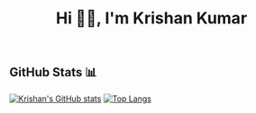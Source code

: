 <h1 align="center"> Hi 👋🏻, I'm Krishan Kumar </h1>

<br />

## GitHub Stats 📊
[![Krishan's GitHub stats](https://github-readme-stats.vercel.app/api?username=kkumar-gcc&show_icons=true&theme=synthwave)](https://github.com/kkumar-gcc) [![Top Langs](https://github-readme-stats.vercel.app/api/top-langs/?username=kkumar-gcc&langs_count=8&theme=synthwave&layout=compact)](https://github.com/kkumar-gcc)
<br>
